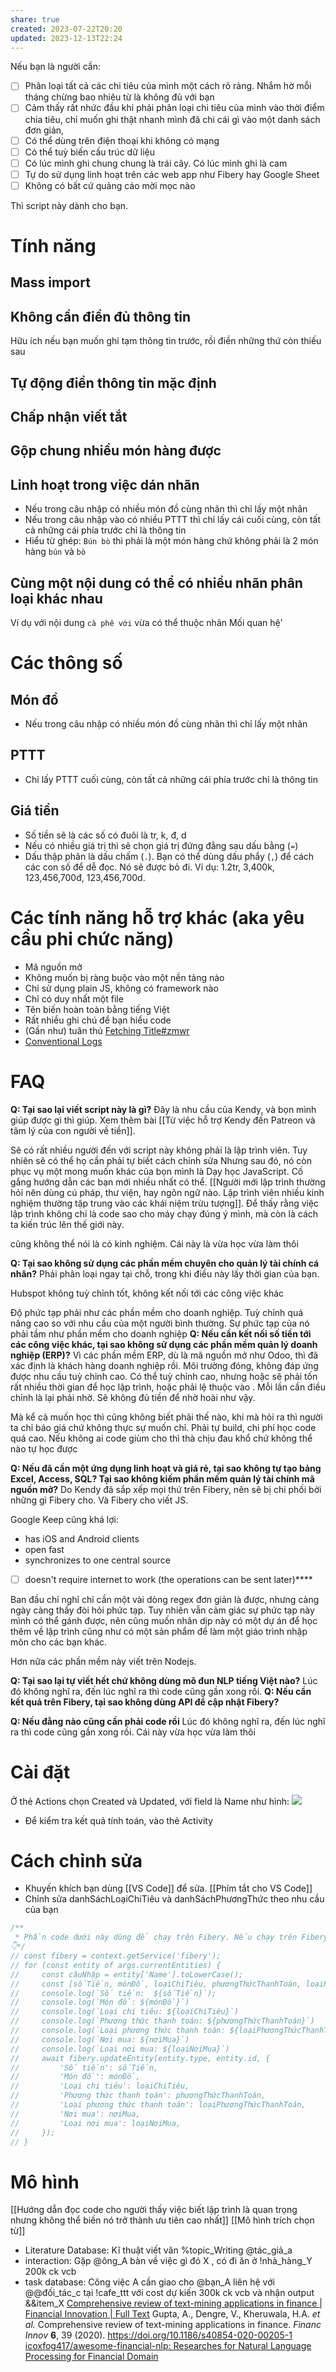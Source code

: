 ```yaml
---
share: true
created: 2023-07-22T20:20
updated: 2023-12-13T22:24
---
```

Nếu bạn là người cần:
- [ ] Phân loại tất cả các chi tiêu của mình một cách rõ ràng. Nhắm hờ mỗi tháng chừng bao nhiêu từ là không đủ với bạn
- [ ] Cảm thấy rất nhức đầu khi phải phân loại chi tiêu của mình vào thời điểm chia tiêu, chỉ muốn ghi thật nhanh mình đã chi cái gì vào một danh sách đơn giản,
- [ ] Có thể dùng trên điện thoại khi không có mạng
- [ ] Có thể tuỳ biến cấu trúc dữ liệu
- [ ] Có lúc mình ghi chung chung là trái cây. Có lúc mình ghi là cam
- [ ] Tự do sử dụng linh hoạt trên các web app như Fibery hay Google Sheet
- [ ] Không có bất cứ quảng cáo mời mọc nào

Thì script này dành cho bạn.

# Tính năng
## Mass import
## Không cần điền đủ thông tin
Hữu ích nếu bạn muốn ghi tạm thông tin trước, rồi điền những thứ còn thiếu sau
## Tự động điền thông tin mặc định 
## Chấp nhận viết tắt
## Gộp chung nhiều món hàng được
## Linh hoạt trong việc dán nhãn
- Nếu trong câu nhập có nhiều món đồ cùng nhãn thì chỉ lấy một nhãn
- Nếu trong câu nhập vào có nhiều PTTT thì chỉ lấy cái cuối cùng, còn tất cả những cái phía trước chỉ là thông tin
 - Hiểu từ ghép: `Bún bò` thì phải là một món hàng chứ không phải là 2 món hàng `bún` và `bò`
## Cùng một nội dung có thể có nhiều nhãn phân loại khác nhau
Ví dụ với nội dung `cà phê với` vừa có thể thuộc nhãn Mối quan hệ'
# Các thông số
## Món đồ
- Nếu trong câu nhập có nhiều món đồ cùng nhãn thì chỉ lấy một nhãn
## PTTT
- Chỉ lấy PTTT cuối cùng, còn tất cả những cái phía trước chỉ là thông tin
## Giá tiền 
- Số tiền sẽ là các số có đuôi là tr, k, đ, d
- Nếu có nhiều giá trị thì sẽ chọn giá trị đứng đằng sau dấu bằng (`=`)
- Dấu thập phân là dấu chấm (`.`). Bạn có thể dùng dấu phẩy (`,`) để cách các con số để dễ đọc. Nó sẽ được bỏ đi. Ví dụ: 1.2tr, 3,400k, 123,456,700đ, 123,456,700d.
# Các tính năng hỗ trợ khác (aka yêu cầu phi chức năng) 
- Mã nguồn mở
- Không muốn bị ràng buộc vào một nền tảng nào
- Chỉ sử dụng plain JS, không có framework nào
- Chỉ có duy nhất một file
- Tên biến hoàn toàn bằng tiếng Việt
- Rất nhiều ghi chú để bạn hiểu code
- (Gần như) tuân thủ [Fetching Title#zmwr](https://www.conventionalcommits.org/en/v1.0.0/)
- [Conventional Logs](https://www.conventionallogs.org/en/v0.0.1/)
# FAQ
**Q: Tại sao lại viết script này là gì?**
Đây là nhu cầu của Kendy, và bọn mình giúp được gì thì giúp. Xem thêm bài [[Từ việc hỗ trợ Kendy đến Patreon và tâm lý của con người về tiền]]. 

Sẽ có rất nhiều người đến với script này không phải là lập trình viên. Tuy nhiên sẽ có thể họ cần phải tự biết cách chỉnh sửa
Nhưng sau đó, nó còn phục vụ một mong muốn khác của bọn mình là Dạy học JavaScript. Cố gắng hướng dẫn các bạn mới nhiều nhất có thể.  [[Người mới lập trình thường hỏi nên dùng cú pháp, thư viện, hay ngôn ngữ nào. Lập trình viên nhiều kinh nghiệm thường tập trung vào các khái niệm trừu tượng]]. Để thấy rằng việc lập trình không chỉ là code sao cho máy chạy đúng ý mình, mà còn là cách ta kiến trúc lên thế giới này.

cũng không thể nói là có kinh nghiệm. Cái này là vừa học vừa làm thôi

**Q: Tại sao không sử dụng các phần mềm chuyên cho quản lý tài chính cá nhân?**
Phải phân loại ngay tại chỗ, trong khi điều này lấy thời gian của bạn. 

Hubspot không tuỳ chỉnh tốt, không kết nối tới các công việc khác

Độ phức tạp phải như các phần mềm cho doanh nghiệp. Tuỳ chỉnh quá nâng cao so với nhu cầu của một người bình thường. Sự phức tạp của nó phải tầm như phần mềm cho doanh nghiệp
**Q: Nếu cần kết nối số tiền tới các công việc khác, tại sao không sử dụng các phần mềm quản lý doanh nghiệp (ERP)?**
Vì các phần mềm ERP, dù là mã nguồn mở như Odoo, thì đã xác định là khách hàng doanh nghiệp rồi. Môi trường đóng, không đáp ứng được nhu cầu tuỳ chỉnh cao. Có thể tuỳ chỉnh cao, nhưng hoặc sẽ phải tốn rất nhiều thời gian để học lập trình, hoặc phải lệ thuộc vào . Mỗi lần cần điều chỉnh là lại phải nhờ. Sẽ không đủ tiền để nhờ hoài như vậy.

Mà kể cả muốn học thì cũng không biết phải thế nào, khi mà hỏi ra thì người ta chỉ báo giá chứ không thực sự muốn chỉ. 
Phải tự build, chi phí học code quá cao. Nếu không ai code giùm cho thì thà chịu đau khổ chứ không thể nào tự học được

**Q: Nếu đã cần một ứng dụng linh hoạt và giá rẻ, tại sao không tự tạo bảng Excel, Access, SQL? Tại sao không kiếm phần mềm quản lý tài chính mã nguồn mở?** 
Do Kendy đã sắp xếp mọi thứ trên Fibery, nên sẽ bị chi phối bởi những gì Fibery cho. Và Fibery cho viết JS.

Google Keep cũng khá lợi:
- has iOS and Android clients
- open fast
- synchronizes to one central source
- [ ] doesn't require internet to work (the operations can be sent later)****

Ban đầu chỉ nghĩ chỉ cần một vài dòng regex đơn giản là được, nhưng càng ngày càng thấy đòi hỏi phức tạp. Tuy nhiên vẫn cảm giác sự phức tạp này mình có thể gánh được, nên cũng muốn nhân dịp này có một dự án để học thêm về lập trình cũng như có một sản phẩm để làm một giáo trình nhập môn cho các bạn khác.

Hơn nữa các phần mềm này viết trên Nodejs.

**Q: Tại sao lại tự viết hết chứ không dùng mô đun NLP tiếng Việt nào?**
Lúc đó không nghĩ ra, đến lúc nghĩ ra thì code cũng gần xong rồi.
**Q: Nếu cần kết quả trên Fibery, tại sao không dùng API để cập nhật Fibery?** 

**Q: Nếu đằng nào cũng cần phải code rồi**
Lúc đó không nghĩ ra, đến lúc nghĩ ra thì code cũng gần xong rồi. Cái này vừa học vừa làm thôi
# Cài đặt
Ở thẻ Actions chọn Created và Updated, với field là Name như hình: 
![](https://i.imgur.com/8iVGxfO.png) 
- Để kiểm tra kết quả tính toán, vào thẻ Activity

# Cách chỉnh sửa
- Khuyến khích bạn dùng [[VS Code]] để sửa. [[Phím tắt cho VS Code]]
- Chỉnh sửa danhSáchLoạiChiTiêu và danhSáchPhươngThức theo nhu cầu của bạn

```js
/**
 * Phần code dưới này dùng để chạy trên Fibery. Nếu chạy trên Fibery thì uncomment nó. Nếu chạy trên VS Code thì comment nó (bôi toàn bộ rồi bấm Ctrl + / để bật/tắt dấu // ở đầu từng dòng) 
👇*/
// const fibery = context.getService('fibery');
// for (const entity of args.currentEntities) {
//     const câuNhập = entity['Name'].toLowerCase();
//     const [sốTiền, mónĐồ, loạiChiTiêu, phươngThứcThanhToán, loạiPhươngThứcThanhToán, nơiMua, loạiNơiMua] = tạoKếtQuả(câuNhập)
//     console.log(`Số tiền:  ${sốTiền}`);
//     console.log(`Món đồ: ${mónĐồ}`)
//     console.log(`Loại chi tiêu: ${loạiChiTiêu}`)
//     console.log(`Phương thức thanh toán: ${phươngThứcThanhToán}`)
//     console.log(`Loại phương thức thanh toán: ${loạiPhươngThứcThanhToán}`)
//     console.log(`Nơi mua: ${nơiMua}`)
//     console.log(`Loại nơi mua: ${loạiNơiMua}`)
//     await fibery.updateEntity(entity.type, entity.id, {
//         'Số tiền': sốTiền,
//         'Món đồ': mónĐồ,
//         'Loại chi tiêu': loạiChiTiêu,
//         'Phương thức thanh toán': phươngThứcThanhToán,
//         'Loại phương thức thanh toán': loạiPhươngThứcThanhToán,
//         'Nơi mua': nơiMua,
//         'Loại nơi mua': loạiNơiMua,
//     });
// }
```
# Mô hình 
[[Hướng dẫn đọc code cho người thấy việc biết lập trình là quan trọng nhưng không thể biến nó trở thành ưu tiên cao nhất]]
[[Mô hình trích chọn từ]]

- Literature Database: Kĩ thuật viết văn %topic_Writing @tác_giả_a
- interaction: Gặp @ông_A bàn về việc gì đó X , có đi ăn ở !nhà_hàng_Y 200k ck vcb
- task database: Công việc A cần giao cho @bạn_A liên hệ với @@đối_tác_c tại !cafe_ttt với cost dự kiến 300k ck vcb và nhận output &&item_X
[Comprehensive review of text-mining applications in finance | Financial Innovation | Full Text](https://jfin-swufe.springeropen.com/articles/10.1186/s40854-020-00205-1#citeas)
Gupta, A., Dengre, V., Kheruwala, H.A. _et al._ Comprehensive review of text-mining applications in finance. _Financ Innov_ **6**, 39 (2020). https://doi.org/10.1186/s40854-020-00205-1
[icoxfog417/awesome-financial-nlp: Researches for Natural Language Processing for Financial Domain](https://github.com/icoxfog417/awesome-financial-nlp "icoxfog417/awesome-financial-nlp: Researches for Natural Language Processing for Financial Domain")
